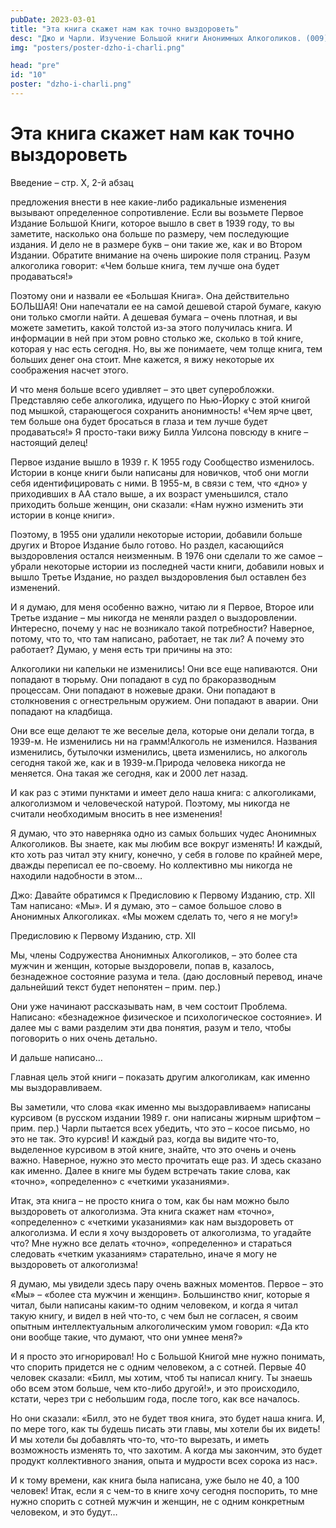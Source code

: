 ```yaml
---
pubDate: 2023-03-01
title: "Эта книга скажет нам как точно выздороветь"
desc: "Джо и Чарли. Изучение Большой книги Анонимных Алкоголиков. (009)"
img: "posters/poster-dzho-i-charli.png"

head: "pre"
id: "10"
poster: "dzho-i-charli.png"
---
```


# Эта книга скажет нам как точно выздороветь

Введение – стр. X, 2-й абзац

предложения внести в нее какие-либо радикальные изменения вызывают определенное сопротивление.
Если вы возьмете Первое Издание Большой Книги, которое вышло в свет в 1939 году, то вы заметите, насколько она больше по размеру, чем последующие издания. И дело не в размере букв – они такие же, как и во Втором Издании. Обратите внимание на очень широкие поля страниц. Разум алкоголика говорит: «Чем больше книга, тем лучше она будет продаваться!»

Поэтому они и назвали ее «Большая Книга». Она действительно БОЛЬШАЯ! Они напечатали ее на самой дешевой старой бумаге, какую они только смогли найти. А дешевая бумага – очень плотная, и вы можете заметить, какой толстой из-за этого получилась книга. И информации в ней при этом ровно столько же, сколько в той книге, которая у нас есть сегодня. Но, вы же понимаете, чем толще книга, тем больших денег она стоит. Мне кажется, я вижу некоторые их соображения насчет этого.

И что меня больше всего удивляет – это цвет суперобложки. Представляю себе алкоголика, идущего по Нью-Йорку с этой книгой под мышкой, старающегося сохранить анонимность! «Чем ярче цвет, тем больше она будет бросаться в глаза и тем лучше будет продаваться!» Я просто-таки вижу Билла Уилсона повсюду в книге – настоящий делец!

Первое издание вышло в 1939 г. К 1955 году Сообщество изменилось. Истории в конце книги были написаны для новичков, чтоб они могли себя идентифицировать с ними. В 1955-м, в связи с тем, что «дно» у приходивших в АА стало выше, а их возраст уменьшился, стало приходить больше женщин, они сказали: «Нам нужно изменить эти истории в конце книги».

Поэтому, в 1955 они удалили некоторые истории, добавили больше других и Второе Издание было готово. Но раздел, касающийся выздоровления остался неизменным. В 1976 они сделали то же самое – убрали некоторые истории из последней части книги, добавили новых и вышло Третье Издание, но раздел выздоровления был оставлен без изменений.

И я думаю, для меня особенно важно, читаю ли я Первое, Второе или Третье издание – мы никогда не меняли раздел о выздоровлении. Интересно, почему у нас не возникало такой потребности? Наверное, потому, что то, что там написано, работает, не так ли? А почему это работает? Думаю, у меня есть три причины на это:

Алкоголики ни капельки не изменились! Они все еще напиваются. Они попадают в тюрьму. Они попадают в суд по бракоразводным процессам. Они попадают в ножевые драки. Они попадают в столкновения с огнестрельным оружием. Они попадают в аварии. Они попадают на кладбища.

Они все еще делают те же веселые дела, которые они делали тогда, в 1939-м. Не изменились ни на грамм!Алкоголь не изменился. Названия изменились, бутылочки изменились, цвета изменились, но алкоголь сегодня такой же, как и в 1939-м.Природа человека никогда не меняется. Она такая же сегодня, как и 2000 лет назад.

И как раз с этими пунктами и имеет дело наша книга: с алкоголиками, алкоголизмом и человеческой натурой. Поэтому, мы никогда не считали необходимым вносить в нее изменения!

Я думаю, что это наверняка одно из самых больших чудес Анонимных Алкоголиков. Вы знаете, как мы любим все вокруг изменять! И каждый, кто хоть раз читал эту книгу, конечно, у себя в голове по крайней мере, дважды переписал ее по-своему. Но коллективно мы никогда не находили надобности в этом…

Джо:
Давайте обратимся к Предисловию к Первому Изданию, стр. XII
Там написано: «Мы». И я думаю, это – самое большое слово в Анонимных Алкоголиках. «Мы можем сделать то, чего я не могу!»

Предисловию к Первому Изданию, стр. XII

Мы, члены Содружества Анонимных Алкоголиков, – это более ста мужчин и женщин, которые выздоровели, попав в, казалось, безнадежное состояние разума и тела. (даю дословный перевод, иначе дальнейший текст будет непонятен – прим. пер.)

Они уже начинают рассказывать нам, в чем состоит Проблема. Написано: «безнадежное физическое и психологическое состояние». И далее мы с вами разделим эти два понятия, разум и тело, чтобы поговорить о них очень детально.

И дальше написано…

Главная цель этой книги – показать другим алкоголикам, как именно мы выздоравливаем.

Вы заметили, что слова «как именно мы выздоравливаем» написаны курсивом (в русском издании 1989 г. они написаны жирным шрифтом – прим. пер.) Чарли пытается всех убедить, что это – косое письмо, но это не так. Это курсив! И каждый раз, когда вы видите что-то, выделенное курсивом в этой книге, знайте, что это очень и очень важно. Наверное, нужно это место прочитать еще раз. И здесь сказано как именно. Далее в книге мы будем встречать такие слова, как «точно», «определенно» с «четкими указаниями».

Итак, эта книга – не просто книга о том, как бы нам можно было выздороветь от алкоголизма. Эта книга скажет нам «точно», «определенно» с «четкими указаниями» как нам выздороветь от алкоголизма. И если я хочу выздороветь от алкоголизма, то угадайте что? Мне нужно все делать «точно», «определенно» и стараться следовать «четким указаниям» старательно, иначе я могу не выздороветь от алкоголизма!

Я думаю, мы увидели здесь пару очень важных моментов. Первое – это «Мы» – «более ста мужчин и женщин».
Большинство книг, которые я читал, были написаны каким-то одним человеком, и когда я читал такую книгу, и видел в ней что-то, с чем был не согласен, я своим опытным интеллектуальным алкоголическим умом говорил: «Да кто они вообще такие, что думают, что они умнее меня?»

И я просто это игнорировал! Но с Большой Книгой мне нужно понимать, что спорить придется не с одним человеком, а с сотней. Первые 40 человек сказали: «Билл, мы хотим, чтоб ты написал книгу. Ты знаешь обо всем этом больше, чем кто-либо другой!», и это происходило, кстати, через три с небольшим года, после того, как все началось.

Но они сказали: «Билл, это не будет твоя книга, это будет наша книга. И, по мере того, как ты будешь писать эти главы, мы хотели бы их видеть! И мы хотели бы добавлять что-то, что-то вырезать, и иметь возможность изменять то, что захотим. А когда мы закончим, это будет продукт коллективного знания, опыта и мудрости всех сорока из нас».

И к тому времени, как книга была написана, уже было не 40, а 100 человек!
Итак, если я с чем-то в книге хочу сегодня поспорить, то мне нужно спорить с сотней мужчин и женщин, не с одним конкретным человеком, и это будут…
